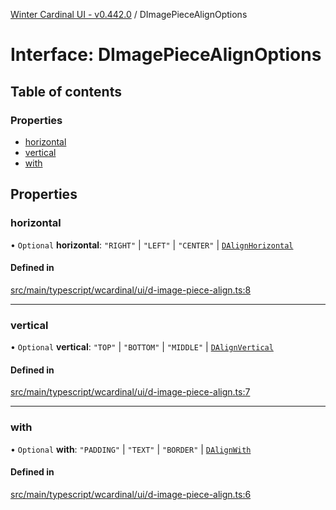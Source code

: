 [Winter Cardinal UI - v0.442.0](../index.md) / DImagePieceAlignOptions

# Interface: DImagePieceAlignOptions

## Table of contents

### Properties

- [horizontal](DImagePieceAlignOptions.md#horizontal)
- [vertical](DImagePieceAlignOptions.md#vertical)
- [with](DImagePieceAlignOptions.md#with)

## Properties

### horizontal

• `Optional` **horizontal**: ``"RIGHT"`` \| ``"LEFT"`` \| ``"CENTER"`` \| [`DAlignHorizontal`](../index.md#dalignhorizontal)

#### Defined in

[src/main/typescript/wcardinal/ui/d-image-piece-align.ts:8](https://github.com/winter-cardinal/winter-cardinal-ui/blob/v0.442.0/src/main/typescript/wcardinal/ui/d-image-piece-align.ts#L8)

___

### vertical

• `Optional` **vertical**: ``"TOP"`` \| ``"BOTTOM"`` \| ``"MIDDLE"`` \| [`DAlignVertical`](../index.md#dalignvertical)

#### Defined in

[src/main/typescript/wcardinal/ui/d-image-piece-align.ts:7](https://github.com/winter-cardinal/winter-cardinal-ui/blob/v0.442.0/src/main/typescript/wcardinal/ui/d-image-piece-align.ts#L7)

___

### with

• `Optional` **with**: ``"PADDING"`` \| ``"TEXT"`` \| ``"BORDER"`` \| [`DAlignWith`](../index.md#dalignwith)

#### Defined in

[src/main/typescript/wcardinal/ui/d-image-piece-align.ts:6](https://github.com/winter-cardinal/winter-cardinal-ui/blob/v0.442.0/src/main/typescript/wcardinal/ui/d-image-piece-align.ts#L6)
